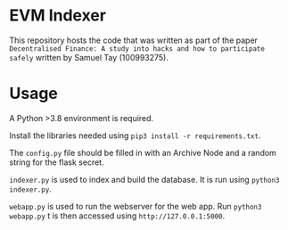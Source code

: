 # EVM Indexer
This repository hosts the code that was written as part of the paper `Decentralised Finance: A study into hacks and how to participate safely` written by Samuel Tay (100993275).

# Usage
A Python >3.8 environment is required.

Install the libraries needed using `pip3 install -r requirements.txt`.

The `config.py` file should be filled in with an Archive Node and a random string for the flask secret.

`indexer.py` is used to index and build the database. It is run using `python3 indexer.py`.

`webapp.py` is used to run the webserver for the web app. Run `python3 webapp.py` t is then accessed using `http://127.0.0.1:5000`.
